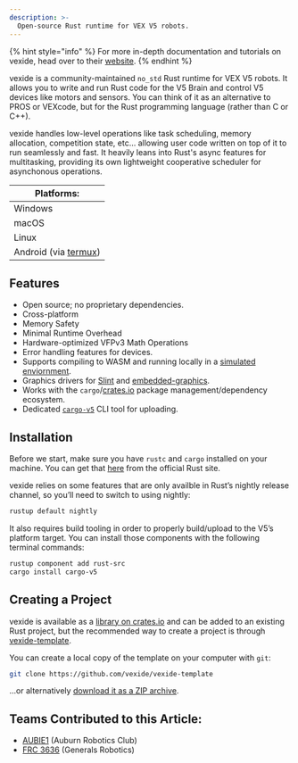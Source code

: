 ```yaml
---
description: >-
  Open-source Rust runtime for VEX V5 robots.
---
```


{% hint style="info" %}
For more in-depth documentation and tutorials on vexide, head over to their [website](https://vexide.dev/).
{% endhint %}

vexide is a community-maintained `no_std` Rust runtime for VEX V5 robots. It allows you to write and run Rust code for the V5 Brain and control V5 devices like motors and sensors. You can think of it as an alternative to PROS or VEXcode, but for the Rust programming language (rather than C or C++).

vexide handles low-level operations like task scheduling, memory allocation, competition state, etc… allowing user code written on top of it to run seamlessly and fast. It heavily leans into Rust's async features for multitasking, providing its own lightweight cooperative scheduler for asynchonous operations.

| Platforms: |
| ---------- |
| Windows    |
| macOS      |
| Linux      |
| Android (via [termux](https://termux.dev/en/)) |

## Features
* Open source; no proprietary dependencies.
* Cross-platform
* Memory Safety
* Minimal Runtime Overhead
* Hardware-optimized VFPv3 Math Operations
* Error handling features for devices.
* Supports compiling to WASM and running locally in a [simulated enviornment](https://github.com/vexide/v5wasm).
* Graphics drivers for [Slint](https://slint.dev/) and [embedded-graphics](https://crates.io/crates/embedded-graphics).
* Works with the `cargo`/[crates.io](https://crates.io/) package management/dependency ecosystem.
* Dedicated [`cargo-v5`](https://github.com/vexide/cargo-v5) CLI tool for uploading.

## Installation

Before we start, make sure you have `rustc` and `cargo` installed on your machine. You can get that [here](https://www.rust-lang.org/tools/install) from the official Rust site.

vexide relies on some features that are only availble in Rust’s nightly release channel, so you’ll need to switch to using nightly:

```sh
rustup default nightly
```

It also requires build tooling in order to properly build/upload to the V5’s platform target. You can install those components with the following terminal commands:

```sh
rustup component add rust-src
cargo install cargo-v5
```

## Creating a Project

vexide is available as a [library on crates.io](https://crates.io/crates/vexide) and can be added to an existing Rust project, but the recommended way to create a project is through [vexide-template](https://github.com/vexide/vexide-template/).

You can create a local copy of the template on your computer with `git`:

```sh
git clone https://github.com/vexide/vexide-template
```

...or alternatively [download it as a ZIP archive](https://github.com/vexide/vexide-template/archive/refs/heads/main.zip).

## Teams Contributed to this Article:

- [AUBIE1](https://eng.auburn.edu/student-organizations/profiles/ARC.html) (Auburn Robotics Club)
- [FRC 3636](https://frcteam3636.com/) (Generals Robotics)
